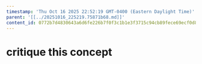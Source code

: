 ```yaml
---
timestamp: 'Thu Oct 16 2025 22:52:19 GMT-0400 (Eastern Daylight Time)'
parent: '[[../20251016_225219.75871b68.md]]'
content_id: 0772b7d4830643a6d6fe226b7f0f3c1b1e3f3715c94cb89fece69ecf0d84055e
---
```


# critique this concept
